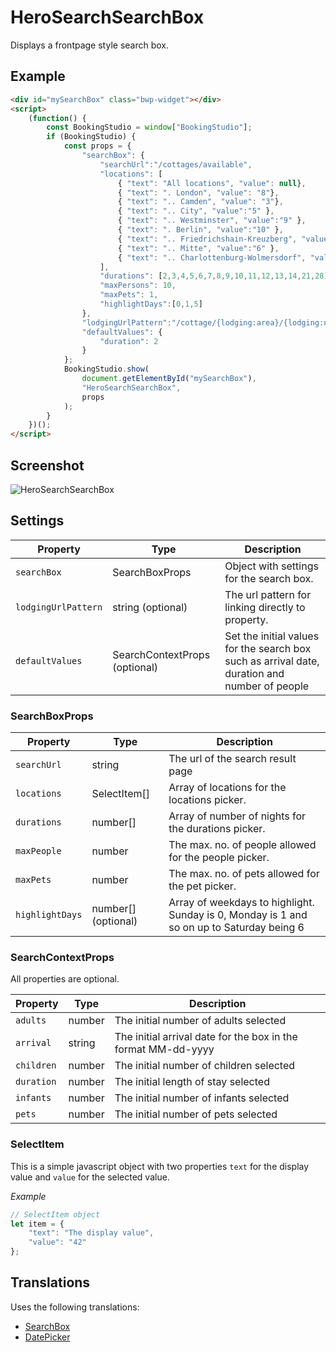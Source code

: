 # HeroSearchSearchBox

Displays a frontpage style search box.

## Example

```html
<div id="mySearchBox" class="bwp-widget"></div>
<script>
    (function() {
        const BookingStudio = window["BookingStudio"];
        if (BookingStudio) {
            const props = {
                "searchBox": {
                    "searchUrl":"/cottages/available",
                    "locations": [
                        { "text": "All locations", "value": null},
                        { "text": ". London", "value": "8"},
                        { "text": ".. Camden", "value": "3"},
                        { "text": ".. City", "value":"5" },
                        { "text": ".. Westminster", "value":"9" },
                        { "text": ". Berlin", "value":"10" },
                        { "text": ".. Friedrichshain-Kreuzberg", "value": "11" },
                        { "text": ".. Mitte", "value":"6" },
                        { "text": ".. Charlottenburg-Wolmersdorf", "value": "16" }
                    ],
                    "durations": [2,3,4,5,6,7,8,9,10,11,12,13,14,21,28],
                    "maxPersons": 10, 
                    "maxPets": 1,
                    "highlightDays":[0,1,5]
                },
                "lodgingUrlPattern":"/cottage/{lodging:area}/{lodging:name}/",
                "defaultValues": {
                    "duration": 2
                }
            };
            BookingStudio.show(
                document.getElementById("mySearchBox"),
                "HeroSearchSearchBox",
                props
            );
        }
    })();
</script>
```

## Screenshot

![HeroSearchSearchBox](https://user-images.githubusercontent.com/18358/123077021-f5eaaa80-d419-11eb-9382-3e99d7ba4168.png)


## Settings

| Property                | Type                             | Description                                              |
|-------------------------|----------------------------------|----------------------------------------------------------|
|```searchBox```          | SearchBoxProps                   | Object with settings for the search box.                 |
|```lodgingUrlPattern```  | string (optional)                | The url pattern for linking directly to property.        |
| ```defaultValues```     | SearchContextProps (optional)    | Set the initial values for the search box such as arrival date, duration and number of people |

### **SearchBoxProps**

| Property            | Type                    | Description                                              |
|---------------------|-------------------------|----------------------------------------------------------|
|```searchUrl```      | string                  | The url of the search result page                        |
|```locations```      | SelectItem[]            | Array of locations for the locations picker.             |
|```durations```      | number[]                | Array of number of nights for the durations picker.      |
|```maxPeople```     | number                  | The max. no. of people allowed for the people picker.    |
|```maxPets```        | number                  | The max. no. of pets allowed for the pet picker.         |
|```highlightDays```  | number[] (optional)     | Array of weekdays to highlight. Sunday is 0, Monday is 1 and so on up to Saturday being 6 |

### **SearchContextProps**

All properties are optional.

| Property            | Type                    | Description                                              |
|---------------------|-------------------------|----------------------------------------------------------|
| ```adults```        | number                  | The initial number of adults selected |
| ```arrival```       | string                  | The initial arrival date for the box in the format MM-dd-yyyy |
| ```children```      | number                  | The initial number of children selected |
| ```duration```      | number                  | The initial length of stay selected |
| ```infants```       | number                  | The initial number of infants selected |
| ```pets```          | number                  | The initial number of pets selected |

### **SelectItem**

This is a simple javascript object with two properties ```text``` for the display value and ```value``` for the selected value.

*Example*
```javascript
// SelectItem object
let item = {
    "text": "The display value",
    "value": "42"
};
```

## Translations

Uses the following translations:

* [SearchBox](../translations/SearchBox.md)
* [DatePicker](../translations/DatePicker.md)
